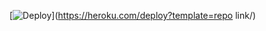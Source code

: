 
[![Deploy](https://www.herokucdn.com/deploy/button.svg)](https://heroku.com/deploy?template=repo link/)
